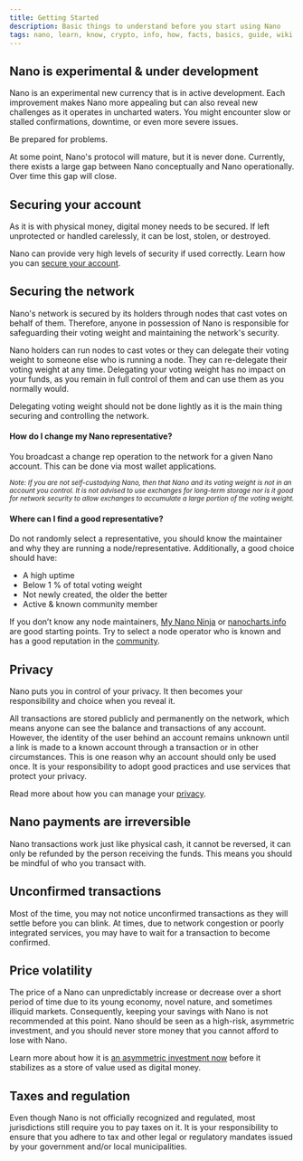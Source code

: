 ```yaml
---
title: Getting Started
description: Basic things to understand before you start using Nano
tags: nano, learn, know, crypto, info, how, facts, basics, guide, wiki
---
```


## Nano is experimental & under development

Nano is an experimental new currency that is in active development. Each improvement makes Nano more appealing but can also reveal new challenges as it operates in uncharted waters. You might encounter slow or stalled confirmations, downtime, or even more severe issues.

Be prepared for problems.

At some point, Nano's protocol will mature, but it is never done. Currently, there exists a large gap between Nano conceptually and Nano operationally. Over time this gap will close.

## Securing your account

As it is with physical money, digital money needs to be secured. If left unprotected or handled carelessly, it can be lost, stolen, or destroyed.

Nano can provide very high levels of security if used correctly. Learn how you can [secure your account](/getting-started-users/storing/basics).

## Securing the network

Nano's network is secured by its holders through nodes that cast votes on behalf of them. Therefore, anyone in possession of Nano is responsible for safeguarding their voting weight and maintaining the network's security.

Nano holders can run nodes to cast votes or they can delegate their voting weight to someone else who is running a node. They can re-delegate their voting weight at any time. Delegating your voting weight has no impact on your funds, as you remain in full control of them and can use them as you normally would.

Delegating voting weight should not be done lightly as it is the main thing securing and controlling the network.

#### How do I change my Nano representative?

You broadcast a change rep operation to the network for a given Nano account. This can be done via most wallet applications.

<small>_Note: If you are not self-custodying Nano, then that Nano and its voting weight is not in an account you control. It is not advised to use exchanges for long-term storage nor is it good for network security to allow exchanges to accumulate a large portion of the voting weight._</small>

#### Where can I find a good representative?

Do not randomly select a representative, you should know the maintainer and why they are running a node/representative. Additionally, a good choice should have:

- A high uptime
- Below 1 % of total voting weight
- Not newly created, the older the better
- Active & known community member

If you don’t know any node maintainers, <a href="https://mynano.ninja/" target="_blank">My Nano Ninja</a> or <a href="https://nanocharts.info/need-a-representative" target="_blank">nanocharts.info</a> are good starting points. Try to select a node operator who is known and has a good reputation in the [community](/community).

## Privacy

Nano puts you in control of your privacy. It then becomes your responsibility and choice when you reveal it.

All transactions are stored publicly and permanently on the network, which means anyone can see the balance and transactions of any account. However, the identity of the user behind an account remains unknown until a link is made to a known account through a transaction or in other circumstances. This is one reason why an account should only be used once. It is your responsibility to adopt good practices and use services that protect your privacy.

Read more about how you can manage your [privacy](/getting-started-users/privacy).

## Nano payments are irreversible

Nano transactions work just like physical cash, it cannot be reversed, it can only be refunded by the person receiving the funds. This means you should be mindful of who you transact with.

## Unconfirmed transactions

Most of the time, you may not notice unconfirmed transactions as they will settle before you can blink. At times, due to network congestion or poorly integrated services, you may have to wait for a transaction to become confirmed.

## Price volatility

The price of a Nano can unpredictably increase or decrease over a short period of time due to its young economy, novel nature, and sometimes illiquid markets. Consequently, keeping your savings with Nano is not recommended at this point. Nano should be seen as a high-risk, asymmetric investment, and you should never store money that you cannot afford to lose with Nano.

Learn more about how it is [an asymmetric investment now](/introduction/investment-thesis) before it stabilizes as a store of value used as digital money.

## Taxes and regulation

Even though Nano is not officially recognized and regulated, most jurisdictions still require you to pay taxes on it. It is your responsibility to ensure that you adhere to tax and other legal or regulatory mandates issued by your government and/or local municipalities.
